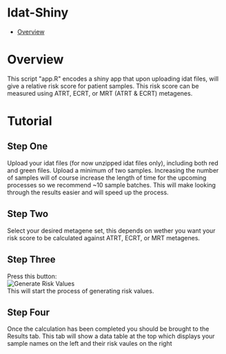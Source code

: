 # Idat-Shiny


- [Overview](#overview)


# Overview
This script "app.R" encodes a shiny app that upon uploading idat files, will give a relative risk score for patient samples. 
This risk score can be measured using ATRT, ECRT, or MRT (ATRT & ECRT) metagenes.

# Tutorial
## Step One
Upload your idat files (for now unzipped idat files only), including both red and green files. Upload a minimum of two samples. Increasing the number of samples will of course increase the length of time for the upcoming processes so we recommend ~10 sample batches. This will make looking through the results easier and will speed up the process.

## Step Two

Select your desired metagene set, this depends on wether you want your risk score to be calculated against ATRT, ECRT, or MRT metagenes.

## Step Three

Press this button:  
![Generate Risk Values](https://github.com/hackingjpr/Idat-Shiny/blob/main/Tutorial/generate_risk_values.png?raw=true)  
This will start the process of generating risk values.

## Step Four

Once the calculation has been completed you should be brought to the Results tab. This tab will show a data table at the top which displays your sample names on the left and their risk vaules on the right
